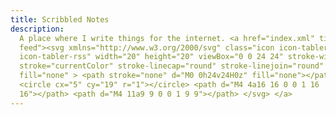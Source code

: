 ```yaml
---
title: Scribbled Notes
description:
  A place where I write things for the internet. <a href="index.xml" title="RSS
  feed"><svg xmlns="http://www.w3.org/2000/svg" class="icon icon-tabler
  icon-tabler-rss" width="20" height="20" viewBox="0 0 24 24" stroke-width="1.5"
  stroke="currentColor" stroke-linecap="round" stroke-linejoin="round"
  fill="none" > <path stroke="none" d="M0 0h24v24H0z" fill="none"></path>
  <circle cx="5" cy="19" r="1"></circle> <path d="M4 4a16 16 0 0 1 16
  16"></path> <path d="M4 11a9 9 0 0 1 9 9"></path> </svg> </a>
---
```

